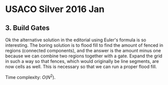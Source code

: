 # USACO Silver 2016 Jan

## 3. Build Gates
Ok the alternative solution in the editorial using Euler's formula is so interesting. The boring solution is to flood fill to find the amount of fenced in regions (connected components), and the answer is the amount minus one because we can combine two regions together with a gate. Expand the grid in such a way so that fences, which would originally be line segments, are now cells as well. This is necessary so that we can run a proper flood fill.

Time complexity: $O(N^2)$.